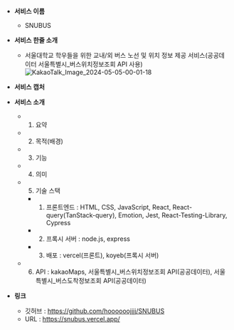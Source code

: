 - **서비스 이름**

  - SNUBUS

- **서비스 한줄 소개**

  - 서울대학교 학우들을 위한 교내/외 버스 노선 및 위치 정보 제공 서비스(공공데이터 서울특별시\_버스위치정보조회 API 사용)
    ![KakaoTalk_Image_2024-05-05-00-01-18](https://github.com/hoooooojjjj/SNUBUS/assets/115417640/8f3802f9-7d6e-4e4d-9b01-4faeab7d2ade)

- **서비스 캡처**

- **서비스 소개**
  - 1. 요약
  - 2. 목적(배경)
  - 3. 기능
  - 4. 의미
  - 5. 기술 스택
    - 1. 프론트엔드 : HTML, CSS, JavaScript, React, React-query(TanStack-query), Emotion, Jest, React-Testing-Library, Cypress
    - 2. 프록시 서버 : node.js, express
    - 3. 배포 : vercel(프론트), koyeb(프록시 서버)
  - 6. API : kakaoMaps, 서울특별시\_버스위치정보조회 API(공공데이터), 서울특별시\_버스도착정보조회 API(공공데이터)
- **링크**
  - 깃허브 : https://github.com/hoooooojjjj/SNUBUS
  - URL : https://snubus.vercel.app/
